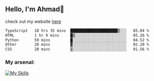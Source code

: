 
## Hello, I'm Ahmad👋

check out my website [here](https://ahmadalwi.com/)

<!--START_SECTION:waka-->

```txt
TypeScript   18 hrs 35 mins  █████████████████████▒░░░   85.04 %
HTML         1 hr 9 mins     █▒░░░░░░░░░░░░░░░░░░░░░░░   05.26 %
Python       59 mins         █░░░░░░░░░░░░░░░░░░░░░░░░   04.52 %
Other        28 mins         ▓░░░░░░░░░░░░░░░░░░░░░░░░   02.20 %
CSS          20 mins         ▒░░░░░░░░░░░░░░░░░░░░░░░░   01.56 %
```

<!--END_SECTION:waka-->

### My arsenal:

[![My Skills](https://skillicons.dev/icons?i=js,ts,py,go,react,nextjs,svelte,nodejs,django,tailwind,html,css,sass,firebase,mongodb,postgres,mysql,redis,git,github,docker,vscode,figma,godot)](https://skillicons.dev)
